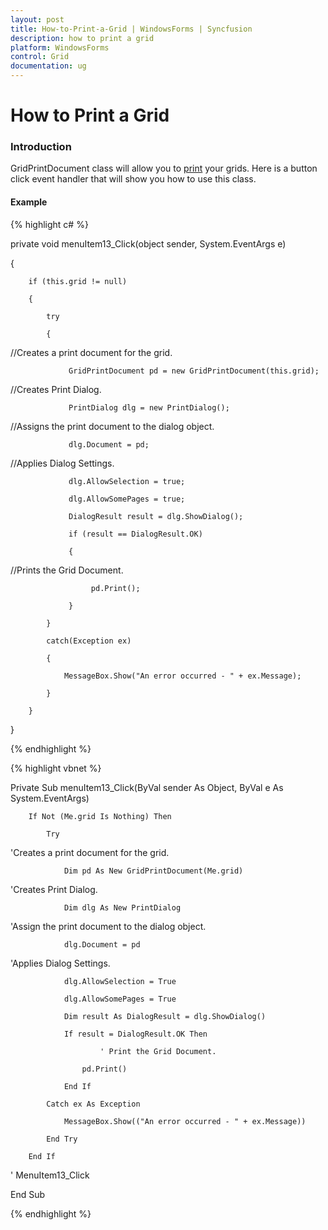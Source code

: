 ```yaml
---
layout: post
title: How-to-Print-a-Grid | WindowsForms | Syncfusion
description: how to print a grid
platform: WindowsForms
control: Grid
documentation: ug
---
```


# How to Print a Grid

### Introduction

GridPrintDocument class will allow you to [print](http://help.syncfusion.com/windowsforms/grid/virtual-grids#print-preview-and-printing) your grids. Here is a button click event handler that will show you how to use this class.

#### Example

{% highlight c# %}

private void menuItem13_Click(object sender, System.EventArgs e)

{

        if (this.grid != null)

        {

            try

            {

//Creates a print document for the grid.

                 GridPrintDocument pd = new GridPrintDocument(this.grid);



//Creates Print Dialog.

                 PrintDialog dlg = new PrintDialog();



//Assigns the print document to the dialog object.

                 dlg.Document = pd;



//Applies Dialog Settings.

                 dlg.AllowSelection = true;

                 dlg.AllowSomePages = true;

                 DialogResult result = dlg.ShowDialog();

                 if (result == DialogResult.OK)

                 {

//Prints the Grid Document.

                      pd.Print();

                 }

            }

            catch(Exception ex)

            {

                MessageBox.Show("An error occurred - " + ex.Message);

            }

        }

}            


{% endhighlight %}

{% highlight vbnet %}



Private Sub menuItem13_Click(ByVal sender As Object, ByVal e As System.EventArgs)

        If Not (Me.grid Is Nothing) Then

            Try



'Creates a print document for the grid.

                Dim pd As New GridPrintDocument(Me.grid)



'Creates Print Dialog.

                Dim dlg As New PrintDialog



'Assign the print document to the dialog object.

                dlg.Document = pd



'Applies Dialog Settings.

                dlg.AllowSelection = True

                dlg.AllowSomePages = True

                Dim result As DialogResult = dlg.ShowDialog()

                If result = DialogResult.OK Then

                        ' Print the Grid Document.

                    pd.Print()

                End If

            Catch ex As Exception

                MessageBox.Show(("An error occurred - " + ex.Message))

            End Try

        End If

' MenuItem13_Click

End Sub 



{% endhighlight %}
